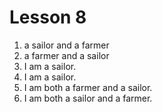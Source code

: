 # Lesson 8

1. a sailor and a farmer
2. a farmer and a sailor
3. I am a sailor.
4. I am a sailor.
5. I am both a farmer and a sailor.
6. I am both a sailor and a farmer.
